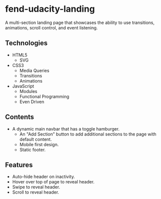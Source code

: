 # fend-udacity-landing
A multi-section landing page that showcases the ability to use transitions, animations, scroll control, and event listening. 
## Technologies
* HTML5
   * SVG
* CSS3
   * Media Queries
   * Transitions
   * Animations
* JavaScript
   * Modules
   * Functional Programming
   * Even Driven
## Contents
* A dynamic main navbar that has a toggle hamburger.
    * An "Add Section" button to add additional sections to the page with default content.
    * Mobile first design.
    * Static footer.
## Features
* Auto-hide header on inactivity.
* Hover over top of page to reveal header.
* Swipe to reveal header.
* Scroll to reveal header.
